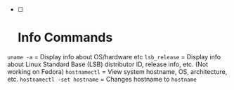 - [ ] # Info Commands
`uname -a` = Display info about OS/hardware etc
`lsb_release` = Display info about Linux Standard Base (LSB) distributor ID, release info, etc. (Not working on Fedora)
`hostnamectl` = View system hostname, OS, architecture, etc.
`hostnamectl -set hostname` = Changes hostname to `hostname`

